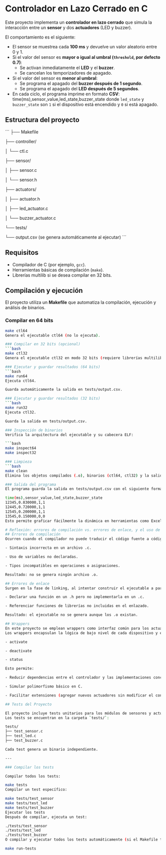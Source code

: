 # Controlador en Lazo Cerrado en C

Este proyecto implementa un **controlador en lazo cerrado** que simula la interacción entre un **sensor** y dos **actuadores** (LED y buzzer).  

El comportamiento es el siguiente:

- El sensor se muestrea cada **100 ms** y devuelve un valor aleatorio entre 0 y 1.
- Si el valor del sensor es **mayor o igual al umbral (`threshold`, por defecto 0.7)**:
  - Se activan inmediatamente el **LED** y el **buzzer**.
  - Se cancelan los temporizadores de apagado.
- Si el valor del sensor es **menor al umbral**:
  - Se programa el apagado del **buzzer después de 1 segundo**.
  - Se programa el apagado del **LED después de 5 segundos**.
- En cada ciclo, el programa imprime en formato **CSV**: time(ms),sensor_value,led_state,buzzer_state donde `led_state` y `buzzer_state` son `1` si el dispositivo está encendido y `0` si está apagado.


## Estructura del proyecto
´´´
├── Makefile

├── controller/

│ └── ctl.c

├── sensor/

│ ├── sensor.c

│ └── sensor.h

├── actuators/

│ ├── actuator.h

│ ├── led_actuator.c

│ └── buzzer_actuator.c

└── tests/

  └── output.csv (se genera automáticamente al ejecutar)
´´´

##  Requisitos

- Compilador de C (por ejemplo, `gcc`).
- Herramientas básicas de compilación (`make`).
- Librerías multilib si se desea compilar en 32 bits.

## Compilación y ejecución

El proyecto utiliza un **Makefile** que automatiza la compilación, ejecución y análisis de binarios.

### Compilar en 64 bits
```bash
make ctl64
Genera el ejecutable ctl64 (no lo ejecuta).

### Compilar en 32 bits (opcional)
```bash
make ctl32
Genera el ejecutable ctl32 en modo 32 bits (requiere librerías multilib instaladas).

### Ejecutar y guardar resultados (64 bits)
```bash
make run64
Ejecuta ctl64.

Guarda automáticamente la salida en tests/output.csv.

### Ejecutar y guardar resultados (32 bits)
```bash
make run32
Ejecuta ctl32.

Guarda la salida en tests/output.csv.

### Inspección de binarios
Verifica la arquitectura del ejecutable y su cabecera ELF:

```bash
make inspect64
make inspect32

### Limpieza
```bash
make clean
Elimina los objetos compilados (.o), binarios (ctl64, ctl32) y la salida tests/output.csv.

### Salida del programa
El programa guarda la salida en tests/output.csv con el siguiente formato:

time(ms),sensor_value,led_state,buzzer_state
12345,0.830000,1,1
12445,0.720000,1,1
12545,0.200000,1,1
13545,0.150000,0,0
Esto permite graficar fácilmente la dinámica en herramientas como Excel, Python o GNUplot.

# Reflexión: errores de compilación vs. errores de enlace, y el uso de wrappers
## Errores de compilación
Ocurren cuando el compilador no puede traducir el código fuente a código objeto. Ejemplos:

- Sintaxis incorrecta en un archivo .c.

- Uso de variables no declaradas.

- Tipos incompatibles en operaciones o asignaciones.

Resultado: no se genera ningún archivo .o.

## Errores de enlace
Surgen en la fase de linking, al intentar construir el ejecutable a partir de los .o. Ejemplos:

- Declarar una función en un .h pero no implementarla en un .c.

- Referenciar funciones de librerías no incluidas en el enlazado.

Resultado: el ejecutable no se genera aunque los .o existan.

## Wrappers
En este proyecto se emplean wrappers como interfaz común para los actuadores (LED, buzzer).
Los wrappers encapsulan la lógica de bajo nivel de cada dispositivo y exponen funciones genéricas:

- activate

- deactivate

- status

Esto permite:

- Reducir dependencias entre el controlador y las implementaciones concretas.

- Simular polimorfismo básico en C.

- Facilitar extensiones (agregar nuevos actuadores sin modificar el controlador).

## Tests del Proyecto

El proyecto incluye tests unitarios para los módulos de sensores y actuadores.  
Los tests se encuentran en la carpeta `tests/`:

tests/
├── test_sensor.c
├── test_led.c
├── test_buzzer.c

Cada test genera un binario independiente.

---

### Compilar los tests

Compilar todos los tests:

make tests
Compilar un test específico:

make tests/test_sensor
make tests/test_led
make tests/test_buzzer
Ejecutar los tests
Después de compilar, ejecuta un test:

./tests/test_sensor
./tests/test_led
./tests/test_buzzer
O compilar y ejecutar todos los tests automáticamente (si el Makefile tiene run-tests):

make run-tests
